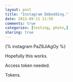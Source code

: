 ```yaml
---
layout: post
title: "Instagram Embedding."
date: 2012-09-11 11:59
comments: true
categories: [testing, photo,]
sharing: true
---
```

{% instagram PaZ6JiAgOy %}

Hopefully this works.

Access token needed.

Tokens.